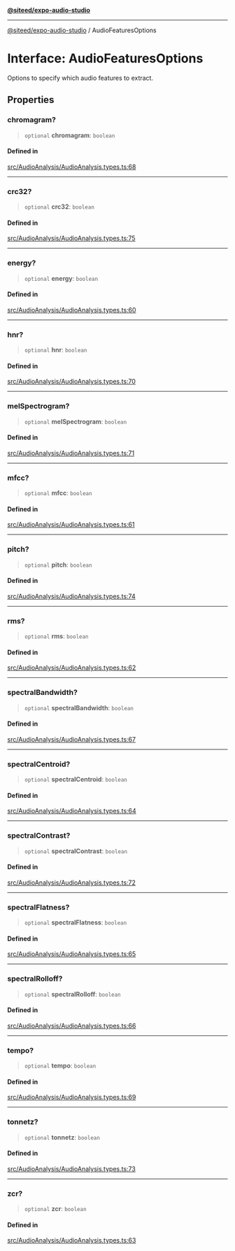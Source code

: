 [**@siteed/expo-audio-studio**](../README.md)

***

[@siteed/expo-audio-studio](../README.md) / AudioFeaturesOptions

# Interface: AudioFeaturesOptions

Options to specify which audio features to extract.

## Properties

### chromagram?

> `optional` **chromagram**: `boolean`

#### Defined in

[src/AudioAnalysis/AudioAnalysis.types.ts:68](https://github.com/deeeed/expo-audio-stream/blob/c74460f5bb3fc818511d2b5ebc6a28b5aeb407fe/packages/expo-audio-studio/src/AudioAnalysis/AudioAnalysis.types.ts#L68)

***

### crc32?

> `optional` **crc32**: `boolean`

#### Defined in

[src/AudioAnalysis/AudioAnalysis.types.ts:75](https://github.com/deeeed/expo-audio-stream/blob/c74460f5bb3fc818511d2b5ebc6a28b5aeb407fe/packages/expo-audio-studio/src/AudioAnalysis/AudioAnalysis.types.ts#L75)

***

### energy?

> `optional` **energy**: `boolean`

#### Defined in

[src/AudioAnalysis/AudioAnalysis.types.ts:60](https://github.com/deeeed/expo-audio-stream/blob/c74460f5bb3fc818511d2b5ebc6a28b5aeb407fe/packages/expo-audio-studio/src/AudioAnalysis/AudioAnalysis.types.ts#L60)

***

### hnr?

> `optional` **hnr**: `boolean`

#### Defined in

[src/AudioAnalysis/AudioAnalysis.types.ts:70](https://github.com/deeeed/expo-audio-stream/blob/c74460f5bb3fc818511d2b5ebc6a28b5aeb407fe/packages/expo-audio-studio/src/AudioAnalysis/AudioAnalysis.types.ts#L70)

***

### melSpectrogram?

> `optional` **melSpectrogram**: `boolean`

#### Defined in

[src/AudioAnalysis/AudioAnalysis.types.ts:71](https://github.com/deeeed/expo-audio-stream/blob/c74460f5bb3fc818511d2b5ebc6a28b5aeb407fe/packages/expo-audio-studio/src/AudioAnalysis/AudioAnalysis.types.ts#L71)

***

### mfcc?

> `optional` **mfcc**: `boolean`

#### Defined in

[src/AudioAnalysis/AudioAnalysis.types.ts:61](https://github.com/deeeed/expo-audio-stream/blob/c74460f5bb3fc818511d2b5ebc6a28b5aeb407fe/packages/expo-audio-studio/src/AudioAnalysis/AudioAnalysis.types.ts#L61)

***

### pitch?

> `optional` **pitch**: `boolean`

#### Defined in

[src/AudioAnalysis/AudioAnalysis.types.ts:74](https://github.com/deeeed/expo-audio-stream/blob/c74460f5bb3fc818511d2b5ebc6a28b5aeb407fe/packages/expo-audio-studio/src/AudioAnalysis/AudioAnalysis.types.ts#L74)

***

### rms?

> `optional` **rms**: `boolean`

#### Defined in

[src/AudioAnalysis/AudioAnalysis.types.ts:62](https://github.com/deeeed/expo-audio-stream/blob/c74460f5bb3fc818511d2b5ebc6a28b5aeb407fe/packages/expo-audio-studio/src/AudioAnalysis/AudioAnalysis.types.ts#L62)

***

### spectralBandwidth?

> `optional` **spectralBandwidth**: `boolean`

#### Defined in

[src/AudioAnalysis/AudioAnalysis.types.ts:67](https://github.com/deeeed/expo-audio-stream/blob/c74460f5bb3fc818511d2b5ebc6a28b5aeb407fe/packages/expo-audio-studio/src/AudioAnalysis/AudioAnalysis.types.ts#L67)

***

### spectralCentroid?

> `optional` **spectralCentroid**: `boolean`

#### Defined in

[src/AudioAnalysis/AudioAnalysis.types.ts:64](https://github.com/deeeed/expo-audio-stream/blob/c74460f5bb3fc818511d2b5ebc6a28b5aeb407fe/packages/expo-audio-studio/src/AudioAnalysis/AudioAnalysis.types.ts#L64)

***

### spectralContrast?

> `optional` **spectralContrast**: `boolean`

#### Defined in

[src/AudioAnalysis/AudioAnalysis.types.ts:72](https://github.com/deeeed/expo-audio-stream/blob/c74460f5bb3fc818511d2b5ebc6a28b5aeb407fe/packages/expo-audio-studio/src/AudioAnalysis/AudioAnalysis.types.ts#L72)

***

### spectralFlatness?

> `optional` **spectralFlatness**: `boolean`

#### Defined in

[src/AudioAnalysis/AudioAnalysis.types.ts:65](https://github.com/deeeed/expo-audio-stream/blob/c74460f5bb3fc818511d2b5ebc6a28b5aeb407fe/packages/expo-audio-studio/src/AudioAnalysis/AudioAnalysis.types.ts#L65)

***

### spectralRolloff?

> `optional` **spectralRolloff**: `boolean`

#### Defined in

[src/AudioAnalysis/AudioAnalysis.types.ts:66](https://github.com/deeeed/expo-audio-stream/blob/c74460f5bb3fc818511d2b5ebc6a28b5aeb407fe/packages/expo-audio-studio/src/AudioAnalysis/AudioAnalysis.types.ts#L66)

***

### tempo?

> `optional` **tempo**: `boolean`

#### Defined in

[src/AudioAnalysis/AudioAnalysis.types.ts:69](https://github.com/deeeed/expo-audio-stream/blob/c74460f5bb3fc818511d2b5ebc6a28b5aeb407fe/packages/expo-audio-studio/src/AudioAnalysis/AudioAnalysis.types.ts#L69)

***

### tonnetz?

> `optional` **tonnetz**: `boolean`

#### Defined in

[src/AudioAnalysis/AudioAnalysis.types.ts:73](https://github.com/deeeed/expo-audio-stream/blob/c74460f5bb3fc818511d2b5ebc6a28b5aeb407fe/packages/expo-audio-studio/src/AudioAnalysis/AudioAnalysis.types.ts#L73)

***

### zcr?

> `optional` **zcr**: `boolean`

#### Defined in

[src/AudioAnalysis/AudioAnalysis.types.ts:63](https://github.com/deeeed/expo-audio-stream/blob/c74460f5bb3fc818511d2b5ebc6a28b5aeb407fe/packages/expo-audio-studio/src/AudioAnalysis/AudioAnalysis.types.ts#L63)
